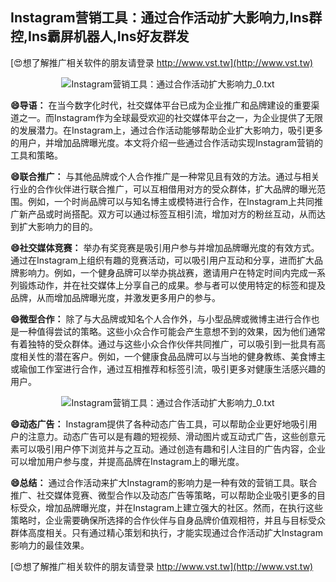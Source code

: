 ## **Instagram营销工具：通过合作活动扩大影响力,Ins群控,Ins霸屏机器人,Ins好友群发**

[😍想了解推广相关软件的朋友请登录 http://www.vst.tw](http://www.vst.tw)

 <center><img src="https://vst.tw/MP4/tuiguang/png/0.png" alt="Instagram营销工具：通过合作活动扩大影响力_0.txt"></center>

**😄导语：**
在当今数字化时代，社交媒体平台已成为企业推广和品牌建设的重要渠道之一。而Instagram作为全球最受欢迎的社交媒体平台之一，为企业提供了无限的发展潜力。在Instagram上，通过合作活动能够帮助企业扩大影响力，吸引更多的用户，并增加品牌曝光度。本文将介绍一些通过合作活动实现Instagram营销的工具和策略。

**😄联合推广：**
与其他品牌或个人合作推广是一种常见且有效的方法。通过与相关行业的合作伙伴进行联合推广，可以互相借用对方的受众群体，扩大品牌的曝光范围。例如，一个时尚品牌可以与知名博主或模特进行合作，在Instagram上共同推广新产品或时尚搭配。双方可以通过标签互相引流，增加对方的粉丝互动，从而达到扩大影响力的目的。

**😄社交媒体竞赛：**
举办有奖竞赛是吸引用户参与并增加品牌曝光度的有效方式。通过在Instagram上组织有趣的竞赛活动，可以吸引用户互动和分享，进而扩大品牌影响力。例如，一个健身品牌可以举办挑战赛，邀请用户在特定时间内完成一系列锻炼动作，并在社交媒体上分享自己的成果。参与者可以使用特定的标签和提及品牌，从而增加品牌曝光度，并激发更多用户的参与。

**😄微型合作：**
除了与大品牌或知名个人合作外，与小型品牌或微博主进行合作也是一种值得尝试的策略。这些小众合作可能会产生意想不到的效果，因为他们通常有着独特的受众群体。通过与这些小众合作伙伴共同推广，可以吸引到一批具有高度相关性的潜在客户。例如，一个健康食品品牌可以与当地的健身教练、美食博主或瑜伽工作室进行合作，通过互相推荐和标签引流，吸引更多对健康生活感兴趣的用户。

 <center><img src="https://vst.tw/MP4/tuiguang/png/4.png" alt="Instagram营销工具：通过合作活动扩大影响力_0.txt"></center>

**😄动态广告：**
Instagram提供了各种动态广告工具，可以帮助企业更好地吸引用户的注意力。动态广告可以是有趣的短视频、滑动图片或互动式广告，这些创意元素可以吸引用户停下浏览并与之互动。通过创造有趣和引人注目的广告内容，企业可以增加用户参与度，并提高品牌在Instagram上的曝光度。

**😄总结：**
通过合作活动来扩大Instagram的影响力是一种有效的营销工具。联合推广、社交媒体竞赛、微型合作以及动态广告等策略，可以帮助企业吸引更多的目标受众，增加品牌曝光度，并在Instagram上建立强大的社区。然而，在执行这些策略时，企业需要确保所选择的合作伙伴与自身品牌价值观相符，并且与目标受众群体高度相关。只有通过精心策划和执行，才能实现通过合作活动扩大Instagram影响力的最佳效果。

[😍想了解推广相关软件的朋友请登录 http://www.vst.tw](http://www.vst.tw)



